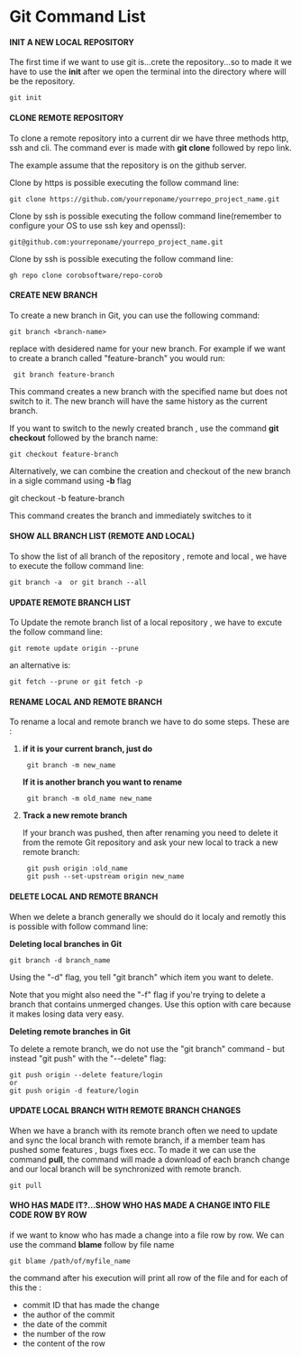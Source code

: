# Git Command List 

#### INIT A NEW LOCAL REPOSITORY
The first time if we want to use git is...crete the repository...so to made it we have to use the **init** after we open the terminal into the directory where will be the repository.

    git init

    
#### CLONE REMOTE REPOSITORY
To clone a remote repository into a current dir we have three methods http, ssh and cli. The command ever is made with **git clone** followed by repo link.

The example assume that the repository is on the github server.

Clone by https is possible executing the follow command line:

    git clone https://github.com/yourreponame/yourrepo_project_name.git

Clone by ssh is possible executing the follow command line(remember to configure your OS to use ssh key and openssl):
    
    git@github.com:yourreponame/yourrepo_project_name.git
   
Clone by ssh is possible executing the follow command line:

    gh repo clone corobsoftware/repo-corob


#### CREATE NEW BRANCH

To create a new branch in Git, you can use the following command:

    git branch <branch-name>

replace <branch-name> with desidered name for your new branch. For example if we want to create a branch
called "feature-branch" you would run:

     git branch feature-branch

This command creates a new branch with the specified name but does not switch to it. The new branch will have the same history
as the current branch.

If you want to switch to the newly created branch , use the command **git checkout** followed by the branch name:

    git checkout feature-branch

Alternatively, we can combine the creation and checkout of the new branch in a sigle command using **-b** flag

  git checkout -b feature-branch

This command creates the branch and immediately switches to it 

#### SHOW ALL BRANCH LIST (REMOTE AND LOCAL)

To show the list of all branch of the repository , remote and local , we have to execute the follow command line:

    git branch -a  or git branch --all  

#### UPDATE REMOTE BRANCH LIST

To Update the remote branch list of a local repository , we have to excute the follow command line:

    git remote update origin --prune 

an alternative is:

    git fetch --prune or git fetch -p    

#### RENAME LOCAL AND REMOTE BRANCH

To rename a local and remote branch we have to do some steps. These are :

1. **if it is your current branch, just do**

        git branch -m new_name

    **If it is another branch you want to rename**

        git branch -m old_name new_name

2. **Track a new remote branch**

    If your branch was pushed, then after renaming you need to delete it from the remote Git repository and ask your new local to track a new remote branch:

        git push origin :old_name
        git push --set-upstream origin new_name

#### DELETE LOCAL AND REMOTE BRANCH

When we delete a branch generally we should do it localy and remotly this is possible with follow command line:

**Deleting local branches in Git**

    git branch -d branch_name

Using the "-d" flag, you tell "git branch" which item you want to delete.

Note that you might also need the "-f" flag if you're trying to delete a branch that contains unmerged changes. Use this option with care because it makes losing data very easy.


**Deleting remote branches in Git**  

To delete a remote branch, we do not use the "git branch" command - but instead "git push" with the "--delete" flag:

    git push origin --delete feature/login 
    or 
    git push origin -d feature/login

#### UPDATE LOCAL BRANCH WITH REMOTE BRANCH CHANGES

When we have a branch with its remote branch often we need to update and sync the local branch with remote branch, if a member team has pushed some features , bugs fixes ecc.
To made it we can use the command **pull**, the command will made a download of each branch change and our local branch will be synchronized with remote branch.

    git pull

#### WHO HAS MADE IT?...SHOW WHO HAS MADE A CHANGE INTO FILE CODE ROW BY ROW

if we want to know who has made a change into a file row by row. We can use the command **blame** follow by file name

    git blame /path/of/myfile_name

the command after his execution will print all row of the file and for each of this the :

- commit ID that has made the change
- the author of the commit
- the date of the commit
- the number of the row
- the content of the row






